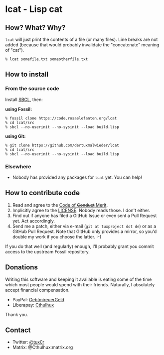 # lcat - Lisp cat

## How? What? Why?

`lcat` will just print the contents of a file (or many files). Line breaks are not added (because that would probably invalidate the "concatenate" meaning of "cat").

    % lcat somefile.txt someotherfile.txt

## How to install

### From the source code

Install [SBCL](https://www.sbcl.org), then:

**using Fossil:**

    % fossil clone https://code.rosaelefanten.org/lcat
    % cd lcat/src
    % sbcl --no-userinit --no-sysinit --load build.lisp

**using Git:**

    % git clone https://github.com/dertuxmalwieder/lcat
    % cd lcat/src
    % sbcl --no-userinit --no-sysinit --load build.lisp

### Elsewhere

* Nobody has provided any packages for `lcat` yet. You can help!

## How to contribute code

1. Read and agree to the [Code of ~~Conduct~~ Merit](CODE_OF_CONDUCT.md).
2. Implicitly agree to the [LICENSE](LICENSE). Nobody reads those. I don't either.
3. Find out if anyone has filed a GitHub Issue or even sent a Pull Request yet. Act accordingly.
4. Send me a patch, either via e-mail (`git at tuxproject dot de`) or as a GitHub Pull Request. Note that GitHub only provides a mirror, so you'd double my work if you choose the latter. :-)

If you do that well (and regularly) enough, I'll probably grant you commit access to the upstream Fossil repository.

## Donations

Writing this software and keeping it available is eating some of the time which most people would spend with their friends. Naturally, I absolutely accept financial compensation.

* PayPal: [GebtmireuerGeld](https://paypal.me/gebtmireuergeld)
* Liberapay: [Cthulhux](https://liberapay.com/Cthulhux/donate)

Thank you.

## Contact

* Twitter: [@tux0r](https://twitter.com/tux0r)
* Matrix: @Cthulhux:matrix.org
